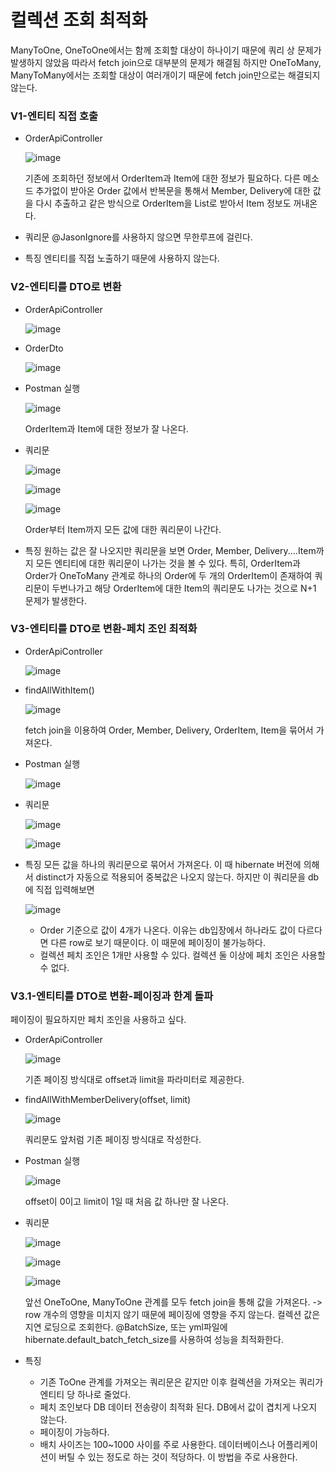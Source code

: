 # 컬렉션 조회 최적화

ManyToOne, OneToOne에서는 함께 조회할 대상이 하나이기 때문에 쿼리 상 문제가 발생하지 않았음
따라서 fetch join으로 대부분의 문제가 해결됨
하지만 OneToMany, ManyToMany에서는 조회할 대상이 여러개이기 때문에 fetch join만으로는 해결되지 않는다.

### V1-엔티티 직접 호출

+ OrderApiController

  ![image](https://github.com/ManchanTime/TrashBoys/assets/127479677/d820600e-3980-41d7-81d4-1cf9824be2b5)

  기존에 조회하던 정보에서 OrderItem과 Item에 대한 정보가 필요하다.
  다른 메소드 추가없이 받아온 Order 값에서 반복문을 통해서 Member, Delivery에 대한 값을 다시 추출하고
  같은 방식으로 OrderItem을 List로 받아서 Item 정보도 꺼내온다.

+ 쿼리문
  @JasonIgnore를 사용하지 않으면 무한루프에 걸린다.

+ 특징
  엔티티를 직접 노출하기 때문에 사용하지 않는다.

### V2-엔티티를 DTO로 변환

+ OrderApiController

  ![image](https://github.com/ManchanTime/TrashBoys/assets/127479677/9b96d28f-4f9c-4297-b8e8-e6f0713ac1aa)

+ OrderDto

  ![image](https://github.com/ManchanTime/TrashBoys/assets/127479677/2ff27865-5a9a-487d-8aab-aab2e31c9ed7)

+ Postman 실행

  ![image](https://github.com/ManchanTime/TrashBoys/assets/127479677/7cc17388-76d7-4351-9e16-55e709e1e857)

  OrderItem과 Item에 대한 정보가 잘 나온다.

+ 쿼리문

  ![image](https://github.com/ManchanTime/TrashBoys/assets/127479677/b0f10d45-40e1-4836-afa8-17bb001ded2d)

  ![image](https://github.com/ManchanTime/TrashBoys/assets/127479677/7c6e08c1-5064-4c19-9b73-13cf0f9efcf9)

  ![image](https://github.com/ManchanTime/TrashBoys/assets/127479677/78f7f36b-2ff5-48df-b6e1-ee35b1cd0bed)

  Order부터 Item까지 모든 값에 대한 쿼리문이 나간다.

+ 특징
  원하는 값은 잘 나오지만 쿼리문을 보면 Order, Member, Delivery....Item까지 모든 엔티티에 대한 쿼리문이 나가는 것을 볼 수 있다.
  특히, OrderItem과 Order가 OneToMany 관계로 하나의 Order에 두 개의 OrderItem이 존재하여 쿼리문이 두번나가고 해당 OrderItem에 대한 Item의
  쿼리문도 나가는 것으로 N+1 문제가 발생한다.

### V3-엔티티를 DTO로 변환-페치 조인 최적화

+ OrderApiController

  ![image](https://github.com/ManchanTime/TrashBoys/assets/127479677/8beb05d3-bcdd-4d66-9351-08b7d60c5bea)

+ findAllWithItem()

  ![image](https://github.com/ManchanTime/TrashBoys/assets/127479677/fdeb2cfe-525c-4fcb-929a-024464143daa)

  fetch join을 이용하여 Order, Member, Delivery, OrderItem, Item을 묶어서 가져온다.

+ Postman 실행

  ![image](https://github.com/ManchanTime/TrashBoys/assets/127479677/6cadfc2e-fccf-404b-8477-2a3d206ad77e)

+ 쿼리문

  ![image](https://github.com/ManchanTime/TrashBoys/assets/127479677/e67e6e53-df33-4dce-b5f3-754ad31341a3)

  ![image](https://github.com/ManchanTime/TrashBoys/assets/127479677/ed6a214d-3f53-4f01-83a1-a44bb35a4a8d)

+ 특징
  모든 값을 하나의 쿼리문으로 묶어서 가져온다.
  이 때 hibernate 버전에 의해서 distinct가 자동으로 적용되어 중복값은 나오지 않는다.
  하지만 이 쿼리문을 db에 직접 입력해보면

  ![image](https://github.com/ManchanTime/TrashBoys/assets/127479677/80f8d9ce-631b-480a-b86e-6c9bf7e7ee9c)

  + Order 기준으로 값이 4개가 나온다. 이유는 db입장에서 하나라도 값이 다르다면 다른 row로 보기 때문이다. 이 때문에 페이징이 불가능하다.
  + 컬렉션 페치 조인은 1개만 사용할 수 있다. 컬렉션 둘 이상에 페치 조인은 사용할 수 없다.

### V3.1-엔티티를 DTO로 변환-페이징과 한계 돌파

페이징이 필요하지만 페치 조인을 사용하고 싶다.

+ OrderApiController

  ![image](https://github.com/ManchanTime/TrashBoys/assets/127479677/d0bc6934-3136-49c0-b1a7-c66829f7b46b)

  기존 페이징 방식대로 offset과 limit을 파라미터로 제공한다.

+ findAllWithMemberDelivery(offset, limit)

  ![image](https://github.com/ManchanTime/TrashBoys/assets/127479677/706984c6-c23a-4084-a4c5-bfe8539f2899)

  쿼리문도 앞처럼 기존 페이징 방식대로 작성한다.

+ Postman 실행

  ![image](https://github.com/ManchanTime/TrashBoys/assets/127479677/fe751920-fc21-49a3-8f18-b804c3a363b6)

  offset이 0이고 limit이 1일 때 처음 값 하나만 잘 나온다.

+ 쿼리문

  ![image](https://github.com/ManchanTime/TrashBoys/assets/127479677/de421c70-130f-4a92-9c48-9dd020255e96)

  ![image](https://github.com/ManchanTime/TrashBoys/assets/127479677/c316c9da-9f6d-492b-b9ff-112e198cfca1)

  ![image](https://github.com/ManchanTime/TrashBoys/assets/127479677/62c5e623-bfd7-4d42-a04b-66f06d03242a)

  앞선 OneToOne, ManyToOne 관계를 모두 fetch join을 통해 값을 가져온다. -> row 개수의 영향을 미치지 않기 때문에 페이징에 영향을 주지 않는다.
  컬렉션 값은 지연 로딩으로 조회한다.
  @BatchSize, 또는 yml파일에 hibernate.default_batch_fetch_size를 사용하여 성능을 최적화한다.

+ 특징
  + 기존 ToOne 관계를 가져오는 쿼리문은 같지만 이후 컬렉션을 가져오는 쿼리가 엔티티 당 하나로 줄었다.
  + 페치 조인보다 DB 데이터 전송량이 최적화 된다. DB에서 값이 겹치게 나오지 않는다.
  + 페이징이 가능하다.
  + 배치 사이즈는 100~1000 사이를 주로 사용한다. 데이터베이스나 어플리케이션이 버틸 수 있는 정도로 하는 것이 적당하다.
  이 방법을 주로 사용한다.

